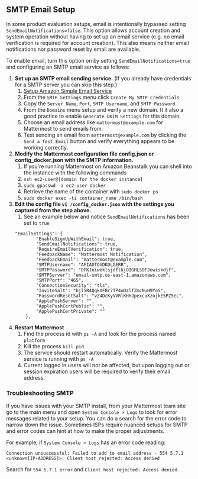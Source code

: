
## SMTP Email Setup

In some product evaluation setups, email is intentionally bypassed setting `SendEmailNotifications=false`. This option allows account creation and system operation without having to set up an email service (e.g. no email verification is required for account creation). This also means neither email notifications nor password reset by email are available.

To enable email, turn this option on by setting `SendEmailNotifications=true` and configuring an SMTP email service as follows: 

1.  **Set up an SMTP email sending service.** (If you already have credentials for a SMTP server you can skip this step.)
	1. [Setup Amazon Simple Email Service](https://console.aws.amazon.com/ses)
	2. From the `SMTP Settings` menu click `Create My SMTP Credentials`
	3. Copy the `Server Name`, `Port`, `SMTP Username`, and `SMTP Password`
	4. From the `Domains` menu setup and verify a new domain. It it also a good practice to enable `Generate DKIM Settings` for this domain.
	5. Choose an email address like `mattermost@example.com` for Mattermost to send emails from.
	6. Test sending an email from `mattermost@example.com` by clicking the `Send a Test Email` button and verify everything appears to be working correctly.
2.  **Modify the Mattermost configuration file config.json or config_docker.json with the SMTP information.**
	1. If you're running Mattermost on Amazon Beanstalk you can shell into the instance with the following commands
	2. `ssh ec2-user@[domain for the docker instance]`
	3. `sudo gpasswd -a ec2-user docker`
	4. Retrieve the name of the container with `sudo docker ps`
	5. `sudo docker exec -ti container_name /bin/bash`
3.  **Edit the config file `vi /config_docker.json` with the settings you captured from the step above.**
	1.  See an example below and notice `SendEmailNotifications` has been set to `true`
	```
	"EmailSettings": {  
        	"EnableSignUpWithEmail": true,  
        	"SendEmailNotifications": true,  
        	"RequireEmailVerification": true,  
        	"FeedbackName": "Mattermost Notification",  
        	"FeedbackEmail": "mattermost@example.com",  
        	"SMTPUsername": "AFIADTOVDKDLGERR",  
        	"SMTPPassword": "DFKJoiweklsjdflkjOIGHLSDFJewiskdjf",  
        	"SMTPServer": "email-smtp.us-east-1.amazonaws.com",  
        	"SMTPPort": "465",  
        	"ConnectionSecurity": "tls",  
        	"InviteSalt": "bjlSR4QqkXFBr7TP4oDzlfZmcNuH9YoS",  
        	"PasswordResetSalt": "vZ4DcKyVVRlKHHJpexcuXzojkE5PZ5eL",  
        	"ApplePushServer": "",  
        	"ApplePushCertPublic": "",  
        	"ApplePushCertPrivate": ""  
    	},
	```
4.  **Restart Mattermost**
	1. Find the process id with `ps -A` and look for the process named `platform`
	2. Kill the process `kill pid`
	3. The service should restart automatically. Verify the Mattermost service is running with `ps -A`
	4. Current logged in users will not be affected, but upon logging out or session expiration users will be required to verify their email address.

### Troubleshooting SMTP

If you have issues with your SMTP install, from your Mattermost team site go to the main menu and open `System Console > Logs` to look for error messages related to your setup. You can do a search for the error code to narrow down the issue. Sometimes ISPs require nuanced setups for SMTP and error codes can hint at how to make the proper adjustments. 

For example, if `System Console > Logs` has an error code reading: 

```
Connection unsuccessful: Failed to add to email address - 554 5.7.1 <unknown[IP-ADDRESS]>: Client host rejected: Access denied
```

Search for `554 5.7.1 error` and `Client host rejected: Access denied`.


